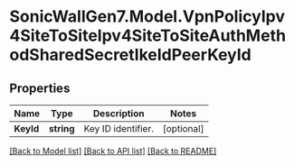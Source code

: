 # SonicWallGen7.Model.VpnPolicyIpv4SiteToSiteIpv4SiteToSiteAuthMethodSharedSecretIkeIdPeerKeyId

## Properties

Name | Type | Description | Notes
------------ | ------------- | ------------- | -------------
**KeyId** | **string** | Key ID identifier. | [optional] 

[[Back to Model list]](../README.md#documentation-for-models) [[Back to API list]](../README.md#documentation-for-api-endpoints) [[Back to README]](../README.md)


